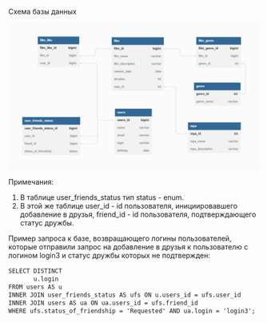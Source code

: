 Схема базы данных

![Диаграмма базы данных](/database_diagram.png)

Примечания:
1. В таблице user_friends_status тип status - enum.
2. В этой же таблице user_id - id пользователя, инициировавшего добавление в друзья, 
   friend_id - id пользователя, подтверждающего статус дружбы.


Пример запроса к базе, возвращающего логины пользователей, которые отправили запрос на добавление в друзья к
пользователю с логином login3 и статус дружбы которых не подтвержден:
    
    SELECT DISTINCT
           u.login
    FROM users AS u
    INNER JOIN user_friends_status AS ufs ON u.users_id = ufs.user_id
    INNER JOIN users AS ua ON ua.users_id = ufs.friend_id
    WHERE ufs.status_of_friendship = 'Requested' AND ua.login = 'login3';
